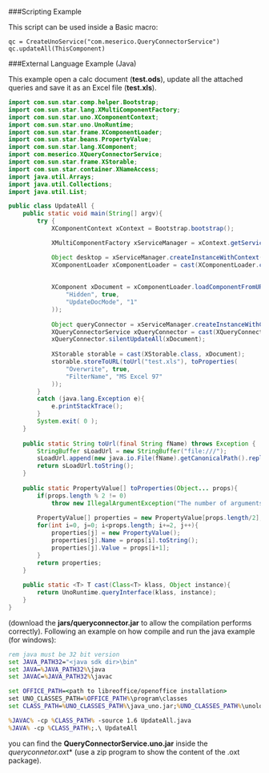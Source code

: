 ###Scripting Example

This script can be used inside a Basic macro:

```vbnet
qc = CreateUnoService("com.meserico.QueryConnectorService")
qc.updateAll(ThisComponent)
```

###External Language Example (Java)

This example open a calc document (**test.ods**), update all the attached queries and save it as an Excel file (**test.xls**).

```java
import com.sun.star.comp.helper.Bootstrap;
import com.sun.star.lang.XMultiComponentFactory;
import com.sun.star.uno.XComponentContext;
import com.sun.star.uno.UnoRuntime;
import com.sun.star.frame.XComponentLoader;
import com.sun.star.beans.PropertyValue;
import com.sun.star.lang.XComponent;
import com.meserico.XQueryConnectorService;
import com.sun.star.frame.XStorable;
import com.sun.star.container.XNameAccess;
import java.util.Arrays;
import java.util.Collections;
import java.util.List;

public class UpdateAll {
	public static void main(String[] argv){
		try {
            XComponentContext xContext = Bootstrap.bootstrap();

            XMultiComponentFactory xServiceManager = xContext.getServiceManager();

			Object desktop = xServiceManager.createInstanceWithContext("com.sun.star.frame.Desktop", xContext);
            XComponentLoader xComponentLoader = cast(XComponentLoader.class, desktop );
			
			
            XComponent xDocument = xComponentLoader.loadComponentFromURL(toUrl("test.ods"), "_blank", 0, toProperties(
				"Hidden", true,
				"UpdateDocMode", "1"
			));
			
			Object queryConnector = xServiceManager.createInstanceWithContext("com.meserico.QueryConnectorService", xContext );
			XQueryConnectorService xQueryConnector = cast(XQueryConnectorService.class, queryConnector);
			xQueryConnector.silentUpdateAll(xDocument);
			
			XStorable storable = cast(XStorable.class, xDocument);
			storable.storeToURL(toUrl("test.xls"), toProperties(
				"Overwrite", true,
				"FilterName", "MS Excel 97"
			));
        }
        catch (java.lang.Exception e){
            e.printStackTrace();
        }
        System.exit( 0 );
	}
	
	public static String toUrl(final String fName) throws Exception {
		StringBuffer sLoadUrl = new StringBuffer("file:///");
		sLoadUrl.append(new java.io.File(fName).getCanonicalPath().replace('\\', '/').replace("#", "%23"));
		return sLoadUrl.toString();
	}
	
	public static PropertyValue[] toProperties(Object... props){
		if(props.length % 2 != 0)
			throw new IllegalArgumentException("The number of arguments must be even.");
		
		PropertyValue[] properties = new PropertyValue[props.length/2];
		for(int i=0, j=0; i<props.length; i+=2, j++){
			properties[j] = new PropertyValue();
			properties[j].Name = props[i].toString();
			properties[j].Value = props[i+1];
		}
		return properties;
	}
	
	public static <T> T cast(Class<T> klass, Object instance){
		return UnoRuntime.queryInterface(klass, instance);
	} 
}
```
(download the **jars/queryconnector.jar** to allow the compilation performs correctly).
Following an example on how compile and run the java example (for windows):

```bat
rem java must be 32 bit version
set JAVA_PATH32="<java sdk dir>\bin"
set JAVA=%JAVA_PATH32%\java
set JAVAC=%JAVA_PATH32%\javac

set OFFICE_PATH=<path to libreoffice/openoffice installation>
set UNO_CLASSES_PATH=%OFFICE_PATH%\program\classes
set CLASS_PATH=%UNO_CLASSES_PATH%\java_uno.jar;%UNO_CLASSES_PATH%\unoloader.jar;%UNO_CLASSES_PATH%\unoil.jar;%UNO_CLASSES_PATH%\juh.jar;<path to the querconnector.jar>

%JAVAC% -cp %CLASS_PATH% -source 1.6 UpdateAll.java
%JAVA% -cp %CLASS_PATH%;.\ UpdateAll
```
you can find the **QueryConnectorService.uno.jar** inside the **queryconnetor*.oxt** (use a zip program to show the content of the .oxt package).
